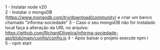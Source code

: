 1 - Instalar node v20 <br>
2 - Instalar o mongoDB (https://www.mongodb.com/try/download/community) e criar um banco chamado "informa-sociedade"
3 - Caso o seu mongoDB não for instalado local faça a alteração da URL no arquivo: https://github.com/RichardOliveiira/informa-sociedade-api/blob/main/config/config.js
4 - Após baixar o projeto execute npm i <br>
5 - npm start
